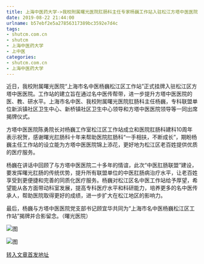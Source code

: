 ```yaml
---
title: 上海中医药大学->我校附属曙光医院肛肠科主任专家杨巍工作站入驻松江方塔中医医院 | shutcm.com.cn
date: 2019-08-22 21:44:00
urlname: b57ebf2e5a27856317389bc3592e7d4c
tags: 
- shutcm.com.cn
- shutcm
- 上海中医药大学
- 上中医
categories:
- shutcm.com.cn
- 上海中医药大学
---
```



近日，我校附属曙光医院“上海市名中医杨巍松江区工作站”正式挂牌入驻松江区方塔中医医院。工作站的建立旨在通过名中医传帮带，进一步提升方塔中医医院的医、教、研水平。上海市名中医、我校附属曙光医院肛肠科主任杨巍，专科联盟单位新浜镇社区卫生中心、新桥镇社区卫生中心领导和方塔中医医院领导等一同出席揭牌仪式。

方塔中医医院陈勇院长对杨巍工作室松江区工作站成立和医院肛肠科建科10周年表示祝贺，感谢曙光肛肠科十年来帮助医院肛肠科“一手相扶，不断成长”，期盼杨巍主任工作站的设立能为方塔中医医院锦上添花，更好地为松江区老百姓提供优质的医疗服务。

杨巍在讲话中回顾了与方塔中医医院二十多年的情谊，此次“中医肛肠联盟”建设，要发挥曙光肛肠的传统优势，提升所有联盟单位的中医肛肠病治疗水平，让老百姓享受到更便捷和完善的同质化医疗服务。杨巍对松江区名中医工作站给予厚望，希望能从各方面带动科室发展，提高专科医疗水平和科研能力，培养更多的名中医传承人，帮助医院取得更好的成绩，进一步扩大在松江地区的影响力。

最后，杨巍与方塔中医医院党支部书记顾宜华共同为“上海市名中医杨巍松江区工作站”揭牌并合影留念。（曙光医院）



![图](http://www.shutcm.edu.cn/_upload/article/images/9d/cf/9c8fd62a474da43de48ff54c653e/dcead2dc-5982-442e-ac63-0bf844f4619e.jpg)

![图](http://www.shutcm.edu.cn/_upload/article/images/9d/cf/9c8fd62a474da43de48ff54c653e/4ad66821-fe71-42c5-89a1-f8cd37e2e818.jpg)

[转入文章首发地址](http://www.shutcm.edu.cn/2019/0822/c973a114590/page.htm)